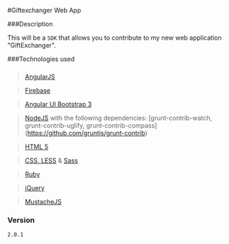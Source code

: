 #Giftexchanger Web App

###Description

This will be a `SDK` that allows you to contribute to my new web application "GiftExchanger".

###Technologies used

### 
>  [AngularJS](https://angularjs.org/) 

>  [Firebase](https://www.firebase.com/)

>  [Angular UI Bootstrap 3](http://angular-ui.github.io/bootstrap/)

>  [NodeJS](https://nodejs.org/) with the following dependencies: [grunt-contrib-watch, grunt-contrib-uglify, grunt-contrib-compass] (https://github.com/gruntjs/grunt-contrib)

>  [HTML 5](http://www.w3schools.com/html/html5_intro.asp)

>  [CSS, LESS](http://www.w3schools.com/css/) & [Sass](http://sass-lang.com/)

>  [Ruby](https://www.ruby-lang.org/en/)

>  [jQuery](https://jquery.com/)

>  [MustacheJS](https://github.com/janl/mustache.js/)

### Version 

   `2.0.1`

